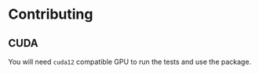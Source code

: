 # Contributing

## CUDA

You will need `cuda12` compatible GPU to run the tests and use the package.
